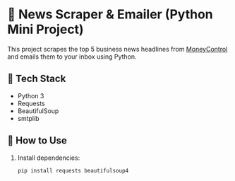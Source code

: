 
# 📰 News Scraper & Emailer (Python Mini Project)

This project scrapes the top 5 business news headlines from [MoneyControl](https://www.moneycontrol.com/) and emails them to your inbox using Python.

## 🔧 Tech Stack
- Python 3
- Requests
- BeautifulSoup
- smtplib

## 🚀 How to Use

1. Install dependencies:
   ```bash
   pip install requests beautifulsoup4
